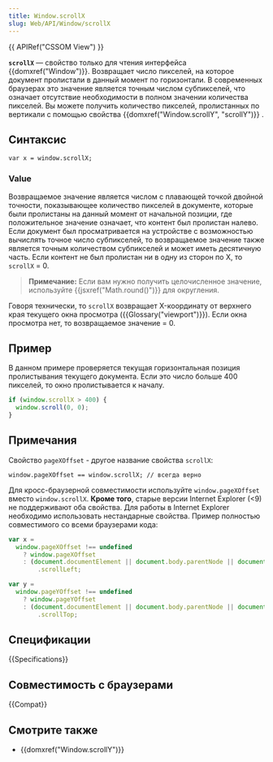 ```yaml
---
title: Window.scrollX
slug: Web/API/Window/scrollX
---
```


{{ APIRef("CSSOM View") }}

**`scrollX`** — свойство только для чтения интерфейса {{domxref("Window")}}. Возвращает число пикселей, на которое документ пролистали в данный момент по горизонтали. В современных браузерах это значение является точным числом субпикселей, что означает отсутствие необходимости в полном значении количества пикселей. Вы можете получить количество пикселей, пролистанных по вертикали с помощью свойства {{domxref("Window.scrollY", "scrollY")}} .

## Синтаксис

```
var x = window.scrollX;
```

### Value

Возвращаемое значение является числом с плавающей точкой двойной точности, показывающее количество пикселей в документе, которые были пролистаны на данный момент от начальной позиции, где положительное значение означает, что контент был пролистан налево. Если документ был просматривается на устройстве с возможностью вычислять точное число субпикселей, то возвращаемое значение также является точным количеством субпикселей и может иметь десятичную часть. Если контент не был пролистан ни в одну из сторон по X, то `scrollX` = 0.

> **Примечание:** Если вам нужно получить целочисленное значение, используйте {{jsxref("Math.round()")}} для округления.

Говоря технически, то `scrollX` возвращает X-координату от верхнего края текущего окна просмотра ({{Glossary("viewport")}}). Если окна просмотра нет, то возвращаемое значение = 0.

## Пример

В данном примере проверяется текущая горизонтальная позиция пролистывания текущего документа. Если это число больше 400 пикселей, то окно пролистывается к началу.

```js
if (window.scrollX > 400) {
  window.scroll(0, 0);
}
```

## Примечания

Свойство `pageXOffset` - другое название свойства `scrollX`:

```
window.pageXOffset == window.scrollX; // всегда верно
```

Для кросс-браузерной совместимости используйте `window.pageXOffset` вместо `window.scrollX`. **Кроме того**, старые версии Internet Explorer (<9) не поддерживают оба свойства. Для работы в Internet Explorer необходимо использовать нестандарные свойства. Пример полностью совместимого со всеми браузерами кода:

```js
var x =
  window.pageXOffset !== undefined
    ? window.pageXOffset
    : (document.documentElement || document.body.parentNode || document.body)
        .scrollLeft;

var y =
  window.pageYOffset !== undefined
    ? window.pageYOffset
    : (document.documentElement || document.body.parentNode || document.body)
        .scrollTop;
```

## Спецификации

{{Specifications}}

## Совместимость с браузерами

{{Compat}}

## Смотрите также

- {{domxref("Window.scrollY")}}
